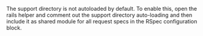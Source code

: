 The support directory is not autoloaded by default. 
To enable this, open the rails helper and comment out the support directory auto-loading and then include it as shared module for all request specs in the RSpec configuration block.
